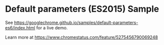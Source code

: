 Default parameters (ES2015) Sample
==================================
See https://googlechrome.github.io/samples/default-parameters-es6/index.html for a live demo.

Learn more at https://www.chromestatus.com/feature/5275456790069248
